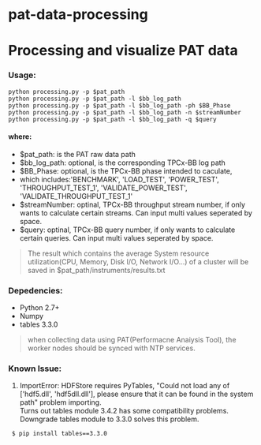 # pat-data-processing
# Processing and visualize PAT data

### Usage: 
```shell
python processing.py -p $pat_path
python processing.py -p $pat_path -l $bb_log_path
python processing.py -p $pat_path -l $bb_log_path -ph $BB_Phase
python processing.py -p $pat_path -l $bb_log_path -n $streamNumber  
python processing.py -p $pat_path -l $bb_log_path -q $query
```


#### where:
- $pat_path: is the PAT raw data path
- $bb_log_path: optional, is the corresponding TPCx-BB log path
- $BB_Phase: optional, is the TPCx-BB phase intended to caculate, 
- which includes:'BENCHMARK', 'LOAD_TEST', 'POWER_TEST', 'THROUGHPUT_TEST_1', 'VALIDATE_POWER_TEST', 'VALIDATE_THROUGHPUT_TEST_1'
- $streamNumber: optinal, TPCx-BB throughput stream number, if only wants to calculate certain streams. Can input multi values seperated by space.
- $query: optinal, TPCx-BB query number, if only wants to calculate certain queries. Can input multi values seperated by space.

>The result which contains the average System resource utilization(CPU, Memory, Disk I/O, Network I/O...) of a cluster will be saved in $pat_path/instruments/results.txt


### Depedencies: 
- Python 2.7+
- Numpy
- tables 3.3.0

>when collecting data using PAT(Performacne Anaiysis Tool), the worker nodes should be synced with NTP services.


### Known Issue:

1. ImportError: HDFStore requires PyTables, "Could not load any of ['hdf5.dll', 'hdf5dll.dll'], please ensure that it can be found in the system path" problem importing.  
Turns out tables module 3.4.2 has some compatibility problems. Downgrade tables module to 3.3.0 solves this problem.
```shell
 $ pip install tables==3.3.0
```
